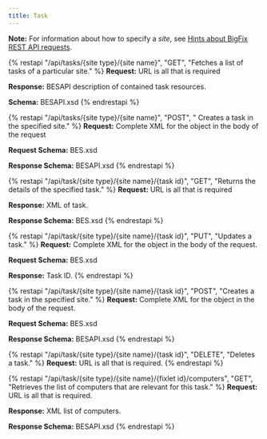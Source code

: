 ```yaml
---
title: Task
---
```

**Note:** For information about how to specify a *site*, see <a href="../restapi_request_new.html">Hints about BigFix REST API requests</a>.

{% restapi "/api/tasks/{site type}/{site name}", "GET", "Fetches a list of tasks of a particular site." %}
**Request:** URL is all that is required

**Response:** BESAPI description of contained task resources.

**Schema:** BESAPI.xsd
{% endrestapi %}

{% restapi "/api/tasks/{site type}/{site name}", "POST", " Creates a task in the specified site." %}
**Request:** Complete XML for the object in the body of the request

**Request Schema:** BES.xsd

**Response Schema:** BESAPI.xsd
{% endrestapi %}

{% restapi "/api/task/{site type}/{site name}/{task id}", "GET", "Returns the details of the specified task." %}
**Request:** URL is all that is required

**Response:** XML of task. 

**Response Schema:** BES.xsd
{% endrestapi %}

{% restapi "/api/task/{site type}/{site name}/{task id}", "PUT", "Updates a task." %}
**Request:** Complete XML for the object in the body of the request.

**Request Schema:** BES.xsd

**Response:** Task ID.
{% endrestapi %}

{% restapi "/api/task/{site type}/{site name}/{task id}", "POST", "Creates a task in the specified site." %}
**Request:** Complete XML for the object in the body of the request.

**Request Schema:** BES.xsd

**Response Schema:** BESAPI.xsd
{% endrestapi %}

{% restapi "/api/task/{site type}/{site name}/{task id}", "DELETE", "Deletes a task." %}
**Request:** URL is all that is required.
{% endrestapi %}

{% restapi "/api/task/{site type}/{site name}/{fixlet id}/computers", "GET", "Retrieves the list of computers that are relevant for this task." %}
**Request:** URL is all that is required. 

**Response:** XML list of computers.

**Response Schema:** BESAPI.xsd
{% endrestapi %}
